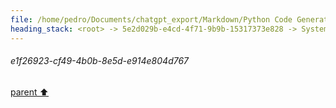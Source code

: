 ```yaml
---
file: /home/pedro/Documents/chatgpt_export/Markdown/Python Code Generation Library.md
heading_stack: <root> -> 5e2d029b-e4cd-4f71-9b9b-15317373e828 -> System -> 50a6fed2-65a3-4235-91ed-2c00215cec97 -> System -> aaa2063b-23c7-42d9-b287-311538c31118 -> User -> 710651c1-43f4-4b45-b5e6-22695d6862e9 -> Assistant -> Data Model Design -> Code Generation -> Composability -> Async Support -> Error Handling -> aaa28848-1b1d-44cc-8317-8dcb3aed632f -> User -> 80836b80-1e80-4524-ab4b-a65a2c04279a -> Assistant -> aaa2aea4-4a13-4875-8299-9d8064eb6bf9 -> User -> e1f26923-cf49-4b0b-8e5d-e914e804d767
---
```

###### e1f26923-cf49-4b0b-8e5d-e914e804d767
[parent ⬆️](#aaa2aea4-4a13-4875-8299-9d8064eb6bf9)

